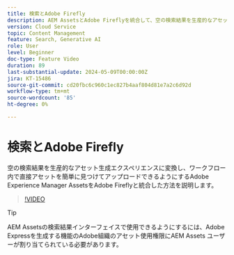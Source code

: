```yaml
---
title: 検索とAdobe Firefly
description: AEM AssetsとAdobe Fireflyを統合して、空の検索結果を生産的なアセット生成エクスペリエンスに変換する方法を説明します。
version: Cloud Service
topic: Content Management
feature: Search, Generative AI
role: User
level: Beginner
doc-type: Feature Video
duration: 89
last-substantial-update: 2024-05-09T00:00:00Z
jira: KT-15486
source-git-commit: cd20fbc6c960c1ec827b4aaf804d81e7a2c6d92d
workflow-type: tm+mt
source-wordcount: '85'
ht-degree: 0%

---
```



# 検索とAdobe Firefly

空の検索結果を生産的なアセット生成エクスペリエンスに変換し、ワークフロー内で直接アセットを簡単に見つけてアップロードできるようにするAdobe Experience Manager AssetsをAdobe Fireflyと統合した方法を説明します。

>[!VIDEO](https://video.tv.adobe.com/v/3429070/?learn=on)


>[!TIP]
>
> AEM Assetsの検索結果インターフェイスで使用できるようにするには、Adobe Expressを生成する機能のAdobe組織のアセット使用権限にAEM Assets ユーザーが割り当てられている必要があります。
